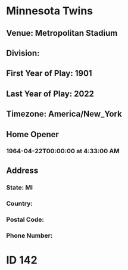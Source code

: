 # Minnesota Twins
## Venue: Metropolitan Stadium
## Division: 
## First Year of Play: 1901
## Last Year of Play: 2022
## Timezone: America/New_York
## Home Opener
### 1964-04-22T00:00:00 at 4:33:00 AM
## Address
### 
### State: MI
### Country: 
### Postal Code: 
### Phone Number: 
# ID 142